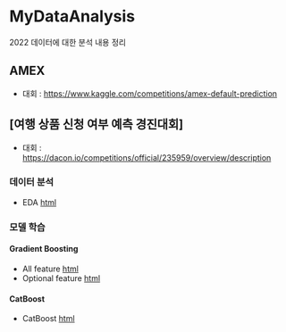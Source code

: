 # MyDataAnalysis
2022 데이터에 대한 분석 내용 정리
## AMEX
* 대회 : https://www.kaggle.com/competitions/amex-default-prediction
## [여행 상품 신청 여부 예측 경진대회]
* 대회 : https://dacon.io/competitions/official/235959/overview/description
### 데이터 분석
* EDA [html](https://p-c-space.github.io/MyDataAnalysis/EDA.html)
### 모델 학습
#### Gradient Boosting
  * All feature [html](https://p-c-space.github.io/MyDataAnalysis/Try2/main2.html)
  * Optional feature [html](https://p-c-space.github.io/MyDataAnalysis/Try1/main1.html)
#### CatBoost
  * CatBoost [html](https://p-c-space.github.io/MyDataAnalysis/Try3/main3.html)
